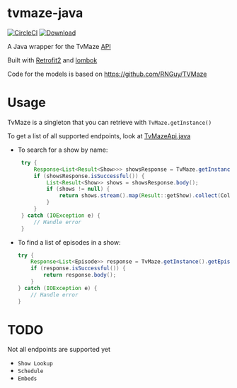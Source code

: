 # tvmaze-java

[![CircleCI](https://circleci.com/gh/rahulpopuri/tvmaze-java/tree/master.svg?style=svg)](https://circleci.com/gh/rahulpopuri/tvmaze-java/tree/master)
[ ![Download](https://api.bintray.com/packages/bubblewrapstudios/tvmaze-java/ca.bubblewrapstudios.tvmaze/images/download.svg?version=0.1) ](https://bintray.com/bubblewrapstudios/tvmaze-java/ca.bubblewrapstudios.tvmaze/0.1/link)

A Java wrapper for the TvMaze [API ](http://www.tvmaze.com/api)


Built with [Retrofit2](http://square.github.io/retrofit/) and [lombok](https://projectlombok.org/)


Code for the models is based on https://github.com/RNGuy/TVMaze


# Usage
TvMaze is a singleton that you can retrieve with `TvMaze.getInstance()`

To get a list of all supported endpoints, look at [TvMazeApi.java](https://github.com/rahulpopuri/tvmaze-java/blob/master/src/main/java/ca/bubblewrapstudios/tvmaze/TvMazeApi.java)

- To search for a show by name:

    ```java
     try {
         Response<List<Result<Show>>> showsResponse = TvMaze.getInstance().searchShows(name).execute();
         if (showsResponse.isSuccessful()) {
             List<Result<Show>> shows = showsResponse.body();
             if (shows != null) {
                 return shows.stream().map(Result::getShow).collect(Collectors.toList());
             }
         }
     } catch (IOException e) {
         // Handle error
     }
    ```

- To find a list of episodes in a show:

    ```java
    try {
        Response<List<Episode>> response = TvMaze.getInstance().getEpisodes(id).execute();
        if (response.isSuccessful()) {
            return response.body();
        }
    } catch (IOException e) {
        // Handle error
    }
    ```

# TODO
Not all endpoints are supported yet
- `Show Lookup`
- `Schedule`
- `Embeds`